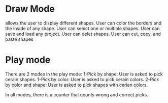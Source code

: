 # Draw Mode
allows the user to display different shapes.
User can color the borders and the inside of any shape.
User can select one or multiple shapes.
User can save and load any project.
User can delet shapes.
User can cut, copy, and paste shapes

# Play mode
There are 2 modes in the play mode:
1-Pick by shape:
User is asked to pick cerain shapes.
1-Pick by color:
User is asked to pick cerain colors.
2-Pick by color and shape:
User is asked to pick shapes with cerian colors.

In all modes, there is a counter that counts wrong and correct picks.
